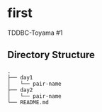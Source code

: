 # first
TDDBC-Toyama #1

## Directory Structure

```
.
├── day1
│   └── pair-name
├── day2
│   └── pair-name
└── README.md

```
